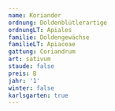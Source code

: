 ```yaml
---
name: Koriander
ordnung: Doldenblütlerartige
ordnungLT: Apiales
familie: Doldengewächse
familieLT: Apiaceae
gattung: Coriandrum
art: sativum
staude: false
preis: B
jahr: '1'
winter: false
karlsgarten: true
---
```

